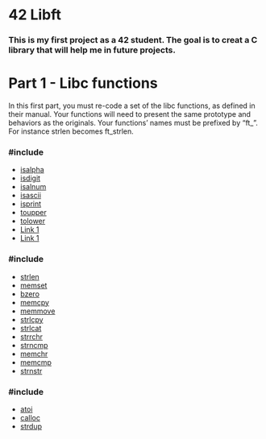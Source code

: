 # 42 Libft

<div><h3>This is my first project as a 42 student. The goal is to creat a C library that will help me in future projects.</h3></div>
<div>
  <h1>Part 1 - Libc functions</h1>
  <p>In this first part, you must re-code a set of the libc functions, as defined in their
manual. Your functions will need to present the same prototype and behaviors as the originals. Your functions’ names must be prefixed by “ft_”. For instance strlen becomes
ft_strlen.</p>
  <h3>#include <ctype.h></h3>
    <ul>
     <li><a href="#">isalpha</a></li>
     <li><a href="#">isdigit</a></li>
     <li><a href="#">isalnum</a></li>
     <li><a href="#">isascii</a></li>
     <li><a href="#">isprint</a></li>
     <li><a href="#">toupper</a></li>
     <li><a href="#">tolower</a></li>
     <li><a href="#">Link 1</a></li>
     <li><a href="#">Link 1</a></li> 
    </ul>
   <h3>#include <string.h></h3> 
    <ul>
    <li><a href="#">strlen</a></li>
    <li><a href="#">memset</a></li>
    <li><a href="#">bzero</a></li>
    <li><a href="#">memcpy</a></li>
    <li><a href="#">memmove</a></li>
    <li><a href="#">strlcpy</a></li>
    <li><a href="#">strlcat</a></li>
    <li><a href="#">strrchr</a></li>
    <li><a href="#">strncmp</a></li> 
    <li><a href="#">memchr</a></li>
    <li><a href="#">memcmp</a></li>
    <li><a href="#">strnstr</a></li>     
    </ul>
     <h3>#include <stdlib.h></h3>
     <ul>
       <li><a href="#">atoi</a></li>
       <li><a href="#">calloc</a></li>
       <li><a href="#">strdup</a></li>
     </ul>
</div>

